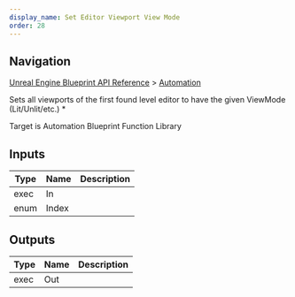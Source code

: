 ```yaml
---
display_name: Set Editor Viewport View Mode
order: 28
---
```

## Navigation

[Unreal Engine Blueprint API Reference](https://dev.epicgames.com/documentation/en-us/unreal-engine/BlueprintAPI) > [Automation](https://dev.epicgames.com/documentation/en-us/unreal-engine/BlueprintAPI/Automation)

Sets all viewports of the first found level editor to have the given ViewMode (Lit/Unlit/etc.) \*

Target is Automation Blueprint Function Library

## Inputs

| Type | Name | Description |
| --- | --- | --- |
| exec | In |  |
| enum | Index |  |

## Outputs

| Type | Name | Description |
| --- | --- | --- |
| exec | Out |  |
